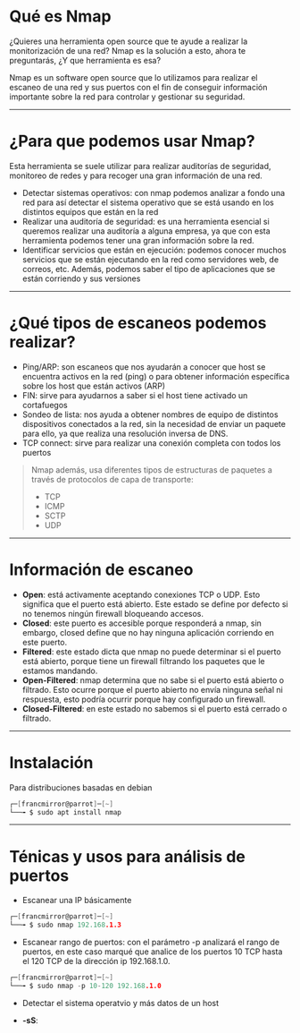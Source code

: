 # Qué es Nmap 

¿Quieres una herramienta open source que te ayude a realizar la monitorización de una red? Nmap es la solución a esto, ahora te preguntarás, ¿Y que herramienta es esa?

Nmap es un software open source que lo utilizamos para realizar el escaneo de una red y sus puertos con el fin de conseguir información importante sobre la red para controlar y gestionar su seguridad. 

- - -

# ¿Para que podemos usar Nmap?

Esta herramienta se suele utilizar para realizar auditorías de seguridad, monitoreo de redes y para recoger una gran información de una red.

- Detectar sistemas operativos: con nmap podemos analizar a fondo una red para así detectar el sistema operativo que se está usando en los distintos equipos que están en la red
- Realizar una auditoría de seguridad: es una herramienta esencial si queremos realizar una auditoría a alguna empresa, ya que con esta herramienta podemos tener una gran información sobre la red.  
- Identificar servicios que están en ejecución: podemos conocer muchos servicios que se están ejecutando en la red como servidores web, de correos, etc. Además, podemos saber el tipo de aplicaciones que se están corriendo y sus versiones

- - -

# ¿Qué tipos de escaneos podemos realizar?

- Ping/ARP: son escaneos que nos ayudarán a conocer que host se encuentra activos en la red (ping) o para obtener información específica sobre los host que están activos (ARP)
- FIN: sirve para ayudarnos a saber si el host tiene activado un cortafuegos
- Sondeo de lista: nos ayuda a obtener nombres de equipo de distintos dispositivos conectados a la red, sin la necesidad de enviar un paquete para ello, ya que realiza una resolución inversa de DNS.
- TCP connect: sirve para realizar una conexión completa con todos los puertos

>Nmap además, usa diferentes tipos de estructuras de paquetes a través de protocolos de capa de transporte:
>* TCP
>* ICMP
>* SCTP
>* UDP

- - -


# Información de escaneo

- **Open**: está activamente aceptando conexiones TCP o UDP. Esto significa que el puerto está abierto. Este estado se define por defecto si no tenemos ningún firewall bloqueando accesos.
- **Closed**: este puerto es accesible porque responderá a nmap, sin embargo, closed define que no hay ninguna aplicación corriendo en este puerto. 
- **Filtered**: este estado dicta que nmap no puede determinar si el puerto está abierto, porque tiene un firewall filtrando los paquetes que le estamos mandando.
- **Open-Filtered**: nmap determina que no sabe si el puerto está abierto o filtrado. Esto ocurre porque el puerto abierto no envía ninguna señal ni respuesta, esto podría ocurrir porque hay configurado un firewall.
- **Closed-Filtered**: en este estado no sabemos si el puerto está cerrado o filtrado. 

- - -

# Instalación

Para distribuciones basadas en debian

```go
┌─[francmirror@parrot]─[~]
└──╼ $ sudo apt install nmap 
```

- - -

# Ténicas y usos para análisis de puertos

- Escanear una IP básicamente

```go
┌─[francmirror@parrot]─[~]
└──╼ $ sudo nmap 192.168.1.3
```

- Escanear rango de puertos: con el parámetro -p analizará el rango de puertos, en este caso marqué que analice de los puertos 10 TCP hasta el 120 TCP de la dirección ip 192.168.1.0.

```go
┌─[francmirror@parrot]─[~]
└──╼ $ sudo nmap -p 10-120 192.168.1.0
```

- Detectar el sistema operatvio y más datos de un host









- **-sS**: 






